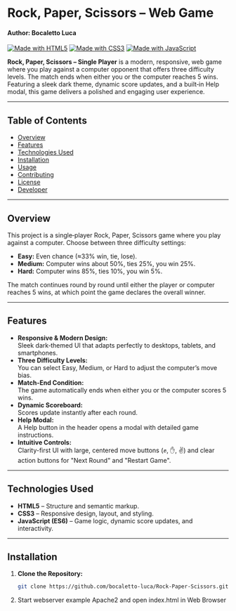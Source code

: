 # Rock, Paper, Scissors – Web Game
#### Author: Bocaletto Luca

[![Made with HTML5](https://img.shields.io/badge/Made%20with-HTML5-E34F26?logo=html5)](https://www.w3.org/html/) [![Made with CSS3](https://img.shields.io/badge/Made%20with-CSS3-1572B6?logo=css3)](https://www.w3.org/Style/CSS/) [![Made with JavaScript](https://img.shields.io/badge/Made%20with-JavaScript-F7DF1E?logo=javascript)](https://developer.mozilla.org/docs/Web/JavaScript)


**Rock, Paper, Scissors – Single Player** is a modern, responsive, web game where you play against a computer opponent that offers three difficulty levels. The match ends when either you or the computer reaches 5 wins. Featuring a sleek dark theme, dynamic score updates, and a built‑in Help modal, this game delivers a polished and engaging user experience.

---

## Table of Contents
- [Overview](#overview)
- [Features](#features)
- [Technologies Used](#technologies-used)
- [Installation](#installation)
- [Usage](#usage)
- [Contributing](#contributing)
- [License](#license)
- [Developer](#developer)

---

## Overview
This project is a single‑player Rock, Paper, Scissors game where you play against a computer. Choose between three difficulty settings:  
- **Easy:** Even chance (≈33% win, tie, lose).  
- **Medium:** Computer wins about 50%, ties 25%, you win 25%.  
- **Hard:** Computer wins 85%, ties 10%, you win 5%.  

The match continues round by round until either the player or computer reaches 5 wins, at which point the game declares the overall winner.

---

## Features
- **Responsive & Modern Design:**  
  Sleek dark‑themed UI that adapts perfectly to desktops, tablets, and smartphones.
- **Three Difficulty Levels:**  
  You can select Easy, Medium, or Hard to adjust the computer’s move bias.
- **Match-End Condition:**  
  The game automatically ends when either you or the computer scores 5 wins.
- **Dynamic Scoreboard:**  
  Scores update instantly after each round.
- **Help Modal:**  
  A Help button in the header opens a modal with detailed game instructions.
- **Intuitive Controls:**  
  Clarity-first UI with large, centered move buttons (✊, ✋, ✌️) and clear action buttons for "Next Round" and "Restart Game".

---

## Technologies Used
- **HTML5** – Structure and semantic markup.
- **CSS3** – Responsive design, layout, and styling.
- **JavaScript (ES6)** – Game logic, dynamic score updates, and interactivity.

---

## Installation
1. **Clone the Repository:**
   ```bash
   git clone https://github.com/bocaletto-luca/Rock-Paper-Scissors.git
2. Start webserver example Apache2 and open index.html in Web Browser
